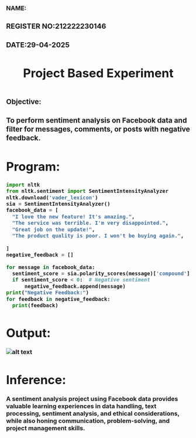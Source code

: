 <H3>NAME: <soundariyan MN/H3>
<H3>REGISTER NO:212222230146</H3>
<H3>DATE:29-04-2025</H3>
<H1 Align="center">Project Based Experiment<H1>
<H3>Objective:<H3>
To perform sentiment analysis on Facebook data and filter for messages, comments, or posts with negative feedback.

# Program:
```py
import nltk
from nltk.sentiment import SentimentIntensityAnalyzer
nltk.download('vader_lexicon')
sia = SentimentIntensityAnalyzer()
facebook_data = [
  "I love the new feature! It's amazing.",
  "The service was terrible. I'm very disappointed.",
  "Great job on the update!",
  "The product quality is poor. I won't be buying again.",
  
]
negative_feedback = []

for message in facebook_data:
  sentiment_score = sia.polarity_scores(message)['compound']
  if sentiment_score < 0:  # Negative sentiment
      negative_feedback.append(message)
print("Negative Feedback:")
for feedback in negative_feedback:
  print(feedback)
```
# Output:
![alt text](<Screenshot 2025-04-29 083836.png>)
# Inference:
A sentiment analysis project using Facebook data provides valuable learning experiences in data handling, text processing, sentiment analysis, and ethical considerations, while also honing communication, problem-solving, and project management skills.
